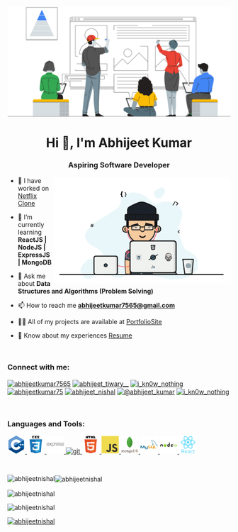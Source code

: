 ![logo](https://github.com/abhijeetnishal/abhijeetnishal/blob/master/kindpng_3706079.png)

<h1 align="center">Hi 👋, I'm Abhijeet Kumar</h1>
<h3 align="center">Aspiring Software Developer</h3>

<p align="left"> <img align="right" width="400" height="240" src="https://github.com/abhijeetnishal/abhijeetnishal/blob/master/140866485-8fb1c876-9a8f-4d6a-98dc-08c4981eaf70.gif" /> </p>

- 🔭 I have worked on [Netflix Clone](https://abhijeetnishal.github.io/netflix-page/index1.html)

- 🌱 I’m currently learning **ReactJS | NodeJS | ExpressJS | MongoDB**

- 💬 Ask me about **Data Structures and Algorithms (Problem Solving)**

- 📫 How to reach me **abhijeetkumar7565@gmail.com**

- 👨‍💻 All of my projects are available at [PortfolioSite](https://abhijeetportfoliosite.netlify.app/)

- 📄 Know about my experiences [Resume](https://drive.google.com/file/d/1PyqJ4MBmN-PoBxOmX-5oLh5QSB8s4lB5/view?usp=sharing)

</br>
<h3 align="left">Connect with me:</h3>
<p align="left">
<a href="https://linkedin.com/in/abhijeetkumar7565" target="blank"><img align="center" src="https://raw.githubusercontent.com/rahuldkjain/github-profile-readme-generator/master/src/images/icons/Social/linked-in-alt.svg" alt="abhijeetkumar7565" height="30" width="40" /></a>
<a href="https://instagram.com/abhijeet_tiwary__" target="blank"><img align="center" src="https://raw.githubusercontent.com/rahuldkjain/github-profile-readme-generator/master/src/images/icons/Social/instagram.svg" alt="abhijeet_tiwary__" height="30" width="40" /></a>
<a href="https://www.codechef.com/users/i_kn0w_nothing" target="blank"><img align="center" src="https://cdn.jsdelivr.net/npm/simple-icons@3.1.0/icons/codechef.svg" alt="i_kn0w_nothing" height="30" width="40" /></a>
<a href="https://www.hackerrank.com/abhijeetkumar75" target="blank"><img align="center" src="https://raw.githubusercontent.com/rahuldkjain/github-profile-readme-generator/master/src/images/icons/Social/hackerrank.svg" alt="abhijeetkumar75" height="30" width="40" /></a>
<a href="https://www.leetcode.com/abhijeet_nishal" target="blank"><img align="center" src="https://raw.githubusercontent.com/rahuldkjain/github-profile-readme-generator/master/src/images/icons/Social/leet-code.svg" alt="abhijeet_nishal" height="30" width="40" /></a>
<a href="https://www.hackerearth.com/@abhijeet_kumar" target="blank"><img align="center" src="https://raw.githubusercontent.com/rahuldkjain/github-profile-readme-generator/master/src/images/icons/Social/hackerearth.svg" alt="@abhijeet_kumar" height="30" width="40" /></a>
<a href="https://auth.geeksforgeeks.org/user/i_kn0w_nothing" target="blank"><img align="center" src="https://raw.githubusercontent.com/rahuldkjain/github-profile-readme-generator/master/src/images/icons/Social/geeks-for-geeks.svg" alt="i_kn0w_nothing" height="30" width="40" /></a>
</p>
</br>

<h3 align="left">Languages and Tools:</h3>
<p align="left"> <a href="https://www.w3schools.com/cpp/" target="_blank" rel="noreferrer"> <img src="https://raw.githubusercontent.com/devicons/devicon/master/icons/cplusplus/cplusplus-original.svg" alt="cplusplus" width="40" height="40"/> </a> <a href="https://www.w3schools.com/css/" target="_blank" rel="noreferrer"> <img src="https://raw.githubusercontent.com/devicons/devicon/master/icons/css3/css3-original-wordmark.svg" alt="css3" width="40" height="40"/> </a> <a href="https://expressjs.com" target="_blank" rel="noreferrer"> <img src="https://raw.githubusercontent.com/devicons/devicon/master/icons/express/express-original-wordmark.svg" alt="express" width="40" height="40"/> </a> <a href="https://git-scm.com/" target="_blank" rel="noreferrer"> <img src="https://www.vectorlogo.zone/logos/git-scm/git-scm-icon.svg" alt="git" width="40" height="40"/> </a> <a href="https://www.w3.org/html/" target="_blank" rel="noreferrer"> <img src="https://raw.githubusercontent.com/devicons/devicon/master/icons/html5/html5-original-wordmark.svg" alt="html5" width="40" height="40"/> </a> <a href="https://developer.mozilla.org/en-US/docs/Web/JavaScript" target="_blank" rel="noreferrer"> <img src="https://raw.githubusercontent.com/devicons/devicon/master/icons/javascript/javascript-original.svg" alt="javascript" width="40" height="40"/> </a> <a href="https://www.mongodb.com/" target="_blank" rel="noreferrer"> <img src="https://raw.githubusercontent.com/devicons/devicon/master/icons/mongodb/mongodb-original-wordmark.svg" alt="mongodb" width="40" height="40"/> </a> <a href="https://www.mysql.com/" target="_blank" rel="noreferrer"> <img src="https://raw.githubusercontent.com/devicons/devicon/master/icons/mysql/mysql-original-wordmark.svg" alt="mysql" width="40" height="40"/> </a> <a href="https://nodejs.org" target="_blank" rel="noreferrer"> <img src="https://raw.githubusercontent.com/devicons/devicon/master/icons/nodejs/nodejs-original-wordmark.svg" alt="nodejs" width="40" height="40"/> </a> <a href="https://reactjs.org/" target="_blank" rel="noreferrer"> <img src="https://raw.githubusercontent.com/devicons/devicon/master/icons/react/react-original-wordmark.svg" alt="react" width="40" height="40"/> </a> </p>
<br/>

<p><img align="left" src="https://github-readme-stats.vercel.app/api/top-langs?username=abhijeetnishal&show_icons=true&locale=en&layout=compact" alt="abhijeetnishal" /></p>

<p><img align="center" src="https://github-readme-stats.vercel.app/api?username=abhijeetnishal&show_icons=true&locale=en" alt="abhijeetnishal" /></p>

<p><img align="center" src="https://github-readme-streak-stats.herokuapp.com/?user=abhijeetnishal&" alt="abhijeetnishal" /></p>

<p align="left"> <img src="https://komarev.com/ghpvc/?username=abhijeetnishal&label=Profile%20views&color=0e75b6&style=flat" alt="abhijeetnishal" /> </p>

<p align="left"> <a href="https://github.com/ryo-ma/github-profile-trophy"><img src="https://github-profile-trophy.vercel.app/?username=abhijeetnishal" alt="abhijeetnishal" /></a> </p>
